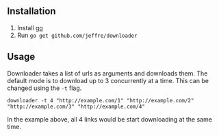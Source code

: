 ## Installation
1. Install [go](https://go.dev/dl/)
1. Run `go get github.com/jeffre/downloader`

## Usage
Downloader takes a list of urls as arguments and downloads them. The default 
mode is to download up to 3 concurrently at a time. This can be changed using
the `-t` flag.

    downloader -t 4 "http://example.com/1" "http://example.com/2" "http://example.com/3" "http://example.com/4"

In the example above, all 4 links would be start downloading at the same time.
